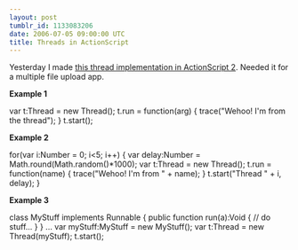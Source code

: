 ```yaml
---
layout: post
tumblr_id: 1133083206
date: 2006-07-05 09:00:00 UTC
title: Threads in ActionScript
---
```


Yesterday I made <a href="http://pub.flajm.se/actionscript/thread/">this thread implementation in ActionScript 2</a>. Needed it for a multiple file upload app.</p>

<strong>Example 1</strong>

<codeblock lang="as">
var t:Thread = new Thread();
t.run = function(arg) {
  trace("Wehoo! I'm from the thread");
}
t.start();
</codeblock>

<strong>Example 2</strong>

<codeblock lang="as">
for(var i:Number = 0; i&lt;5; i++)
{
  var delay:Number = Math.round(Math.random()*1000);
  var t:Thread = new Thread();
  t.run = function(name) {
   trace("Wehoo! I'm from " + name);
  }
  t.start("Thread " + i, delay);
}
</codeblock>

<strong>Example 3</strong>

<codeblock lang="as">
class MyStuff implements Runnable {
  public function run(a):Void {
    // do stuff...
  }
}
...
var myStuff:MyStuff = new MyStuff();
var t:Thread = new Thread(myStuff);
t.start();
</codeblock>
